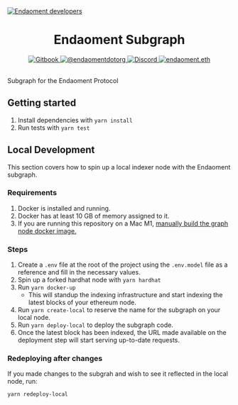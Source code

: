 <a href="https://developers.endaoment.org/" target="_blank" rel="noopener">
  <picture>
    <img alt="Endaoment developers" src="https://storage.googleapis.com/endaoment-static/readme-assets/graph-readme-cover.png" />
  </picture>
</a>

<div align="center">
  <h1>Endaoment Subgraph</h1>
        <a href="https://docs.endaoment.org">
        <img src="https://img.shields.io/static/v1?label=&message=Documentation&colorA=E4EBF4&colorB=E4EBF4&style=flat&logo=gitbook" alt="Gitbook">
        </a>
    <a href="https://twitter.com/endaomentdotorg">
    <img src="https://img.shields.io/twitter/url.svg?label=%40endaomentdotorg&style=social&url=https%3A%2F%2Ftwitter.com%2Fendaomentdotorg" alt="@endaomentdotorg">
      <a href="https://discord.gg/endaoment">
        <img alt="Discord" src="https://img.shields.io/discord/734855436276334746?color=7389D8&label&logo=discord&logoColor=ffffff" />
        </a>
        <a href="https://etherscan.io/address/0xbe21e4cf884c8b2517e4e199487f8b505841cb36">
        <img src="https://img.shields.io/static/v1?label=ENS&message=endaoment.eth&colorA=696F8C&colorB=696F8C&style=flat&logo=ethereum" alt="endaoment.eth">
        </a>
  </a>
  <br/><br/>
</div>

Subgraph for the Endaoment Protocol

## Getting started
1. Install dependencies with `yarn install`
2. Run tests with `yarn test`

## Local Development
This section covers how to spin up a local indexer node with the Endaoment subgraph.

### Requirements
1. Docker is installed and running.
2. Docker has at least 10 GB of memory assigned to it.
3. If you are running this repository on a Mac M1, [manually build the graph node docker image.](https://github.com/graphprotocol/graph-node/tree/master/docker#running-graph-node-on-an-macbook-m1)

### Steps
1. Create a `.env` file at the root of the project using the `.env.model` file as a reference and fill in the necessary values.
2. Spin up a forked hardhat node with `yarn hardhat`
3. Run `yarn docker-up`
   - This will standup the indexing infrastructure and start indexing the latest blocks of your ethereum node.
4. Run `yarn create-local` to reserve the name for the subgraph on your local node.
5. Run `yarn deploy-local` to deploy the subgraph code. 
6. Once the latest block has been indexed, the URL made available on the deployment step will start serving up-to-date requests.

### Redeploying after changes
If you made changes to the subgrah and wish to see it reflected in the local node, run:

```shell
yarn redeploy-local
```
